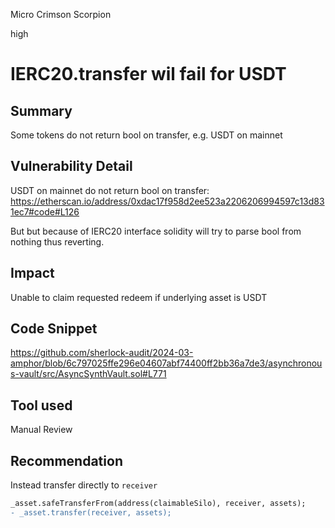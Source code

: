 Micro Crimson Scorpion

high

# IERC20.transfer wil fail for USDT

## Summary

Some tokens do not return bool on transfer, e.g. USDT on mainnet

## Vulnerability Detail

USDT on mainnet do not return bool on transfer: https://etherscan.io/address/0xdac17f958d2ee523a2206206994597c13d831ec7#code#L126

But but because of IERC20 interface solidity will try to parse bool from nothing thus reverting.

## Impact

Unable to claim requested redeem if underlying asset is USDT

## Code Snippet

https://github.com/sherlock-audit/2024-03-amphor/blob/6c797025ffe296e04607abf74400ff2bb36a7de3/asynchronous-vault/src/AsyncSynthVault.sol#L771

## Tool used

Manual Review

## Recommendation

Instead transfer directly to `receiver`

```diff
_asset.safeTransferFrom(address(claimableSilo), receiver, assets);
- _asset.transfer(receiver, assets);
```
